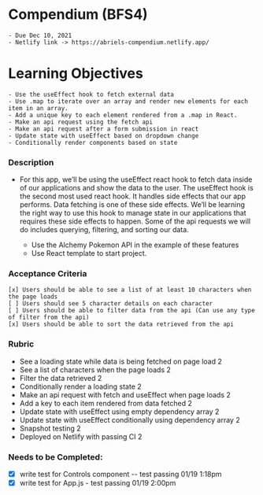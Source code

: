 # Compendium (BFS4)

    - Due Dec 10, 2021
    - Netlify link -> https://abriels-compendium.netlify.app/

# Learning Objectives

    - Use the useEffect hook to fetch external data
    - Use .map to iterate over an array and render new elements for each item in an array.
    - Add a unique key to each element rendered from a .map in React.
    - Make an api request using the fetch api
    - Make an api request after a form submission in react
    - Update state with useEffect based on dropdown change
    - Conditionally render components based on state

### Description

- For this app, we’ll be using the useEffect react hook to fetch data inside of our applications and show the data to the user. The useEffect hook is the second most used react hook. It handles side effects that our app performs. Data fetching is one of these side effects. We’ll be learning the right way to use this hook to manage state in our applications that requires these side effects to happen. Some of the api requests we will do includes querying, filtering, and sorting our data.

  - Use the Alchemy Pokemon API in the example of these features
  - Use React template to start project.

### Acceptance Criteria

    [x] Users should be able to see a list of at least 10 characters when the page loads
    [ ] Users should see 5 character details on each character
    [ ] Users should be able to filter data from the api (Can use any type of filter from the api)
    [x] Users should be able to sort the data retrieved from the api

### Rubric

- See a loading state while data is being fetched on page load 2
- See a list of characters when the page loads 2
- Filter the data retrieved 2
- Conditionally render a loading state 2
- Make an api request with fetch and useEffect when page loads 2
- Add a key to each item rendered from data fetched 2
- Update state with useEffect using empty dependency array 2
- Update state with useEffect conditionally using dependency array 2
- Snapshot testing 2
- Deployed on Netlify with passing CI 2

### Needs to be Completed:

- [x] write test for Controls component -- test passing 01/19 1:18pm
- [x] write test for App.js - test passing 01/19 2:00pm
